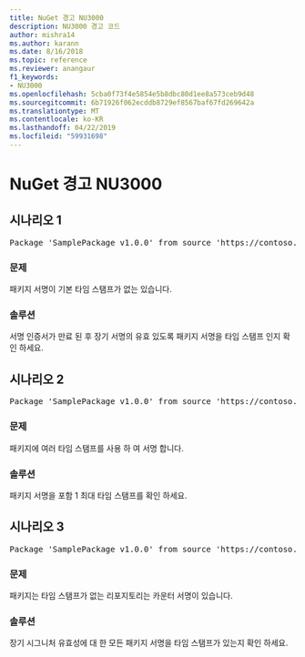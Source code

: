 ```yaml
---
title: NuGet 경고 NU3000
description: NU3000 경고 코드
author: mishra14
ms.author: karann
ms.date: 8/16/2018
ms.topic: reference
ms.reviewer: anangaur
f1_keywords:
- NU3000
ms.openlocfilehash: 5cba0f73f4e5854e5b8dbc80d1ee8a573ceb9d48
ms.sourcegitcommit: 6b71926f062ecddb8729ef8567baf67fd269642a
ms.translationtype: MT
ms.contentlocale: ko-KR
ms.lasthandoff: 04/22/2019
ms.locfileid: "59931698"
---
```

# <a name="nuget-warning-nu3000"></a>NuGet 경고 NU3000

## <a name="scenario-1"></a>시나리오 1

<pre>Package 'SamplePackage v1.0.0' from source 'https://contoso.com/index.json': The primary signature does not have a timestamp.</pre>

### <a name="issue"></a>문제

패키지 서명이 기본 타임 스탬프가 없는 있습니다.


### <a name="solution"></a>솔루션

서명 인증서가 만료 된 후 장기 서명의 유효 있도록 패키지 서명을 타임 스탬프 인지 확인 하세요.



## <a name="scenario-2"></a>시나리오 2

<pre>Package 'SamplePackage v1.0.0' from source 'https://contoso.com/index.json': Multiple timestamps are not accepted.</pre>

### <a name="issue"></a>문제

패키지에 여러 타임 스탬프를 사용 하 여 서명 합니다.


### <a name="solution"></a>솔루션

패키지 서명을 포함 1 최대 타임 스탬프를 확인 하세요.



## <a name="scenario-3"></a>시나리오 3

<pre>Package 'SamplePackage v1.0.0' from source 'https://contoso.com/index.json': The repository countersignature does not have a timestamp.</pre>

### <a name="issue"></a>문제

패키지는 타임 스탬프가 없는 리포지토리는 카운터 서명이 있습니다.


### <a name="solution"></a>솔루션

장기 시그니처 유효성에 대 한 모든 패키지 서명을 타임 스탬프가 있는지 확인 하세요.


